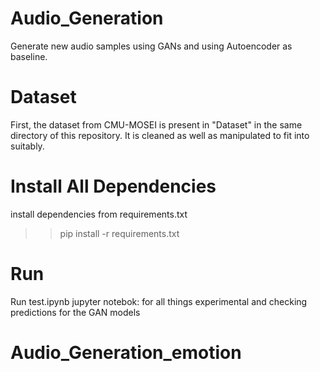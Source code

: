 # Audio_Generation
Generate new audio samples using GANs and using Autoencoder as baseline.

# Dataset 
First, the dataset from CMU-MOSEI is present in "Dataset" in the same directory of this repository. It is cleaned as well as manipulated to fit into suitably.

# Install All Dependencies
install dependencies from requirements.txt
>> pip install -r requirements.txt

# Run
Run test.ipynb jupyter notebok:  for all things experimental and checking predictions for the GAN models 
# Audio_Generation_emotion
